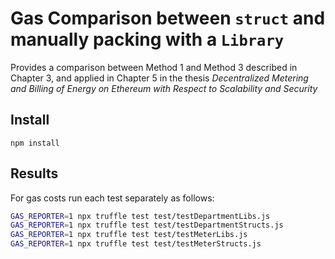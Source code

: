 # Gas Comparison between `struct` and manually packing with a `Library`

Provides a comparison between Method 1 and Method 3 described in Chapter 3, and applied in Chapter 5 in the thesis _Decentralized Metering and Billing of Energy on
Ethereum with Respect to Scalability and Security_

## Install

`npm install`

## Results

For gas costs run each test separately as follows:

```bash
GAS_REPORTER=1 npx truffle test test/testDepartmentLibs.js
GAS_REPORTER=1 npx truffle test test/testDepartmentStructs.js
GAS_REPORTER=1 npx truffle test test/testMeterLibs.js
GAS_REPORTER=1 npx truffle test test/testMeterStructs.js
```

